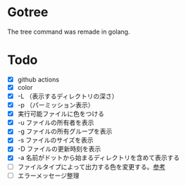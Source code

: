 # Gotree

The tree command was remade in golang.

# Todo

- [x] github actions
- [x] color
- [x] -L （表示するディレクトリの深さ）
- [x] -p （パーミッション表示）
- [x] 実行可能ファイルに色をつける
- [x] -u ファイルの所有者を表示
- [x] -g ファイルの所有グループを表示
- [x] -s ファイルのサイズを表示
- [x] -D ファイルの更新時刻を表示
- [x] -a 名前がドットから始まるディレクトリを含めて表示する
- [ ] ファイルタイプによって出力する色を変更する。[参考](https://github.com/ogham/exa/blob/master/src/info/filetype.rs)
- [ ] エラーメッセージ整理
